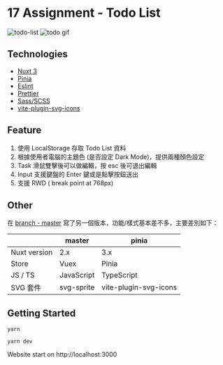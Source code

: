 # 17 Assignment - Todo List

![todo-list](https://i.imgur.com/0L6xqEE.png)
![todo gif](https://i.imgur.com/txSgCBc.gif)

## Technologies

* [Nuxt 3](https://v3.nuxtjs.org/)
* [Pinia](https://pinia.vuejs.org/)
* [Eslint](https://eslint.org/)
* [Prettier](https://prettier.io/)
* [Sass/SCSS](https://sass-lang.com/)
* [vite-plugin-svg-icons](https://www.npmjs.com/package/vite-plugin-svg-icons)

## Feature

1. 使用 LocalStorage 存取 Todo List 資料
2. 根據使用者電腦的主題色 (是否設定 Dark Mode)，提供兩種顏色設定
3. Task 滑鼠雙擊後可以做編輯，按 esc 後可退出編輯
4. Input 支援鍵盤的 Enter 鍵或是點擊按鈕送出
5. 支援 RWD ( break point at 768px)


## Other

在 [branch - master](https://github.com/JennieSH/17-assignment/tree/master) 寫了另一個版本，功能/樣式基本差不多，主要差別如下：

|              | master     | pinia                 |
| ------------ | ---------- | --------------------- |
| Nuxt version | 2.x        | 3.x                   |
| Store        | Vuex       | Pinia                 |
| JS / TS      | JavaScript | TypeScript            |
| SVG 套件     | svg-sprite | vite-plugin-svg-icons |

## Getting Started

```
yarn
```

```
yarn dev
```

Website start on http://localhost:3000